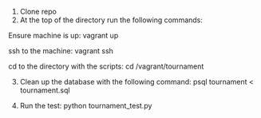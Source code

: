 1. Clone repo
2. At the top of the directory run the following commands:

Ensure machine is up:
vagrant up

ssh to the machine:
vagrant ssh

cd to the directory with the scripts:
cd /vagrant/tournament

3. Clean up the database with the following command:
psql tournament < tournament.sql

4. Run the test:
python tournament_test.py